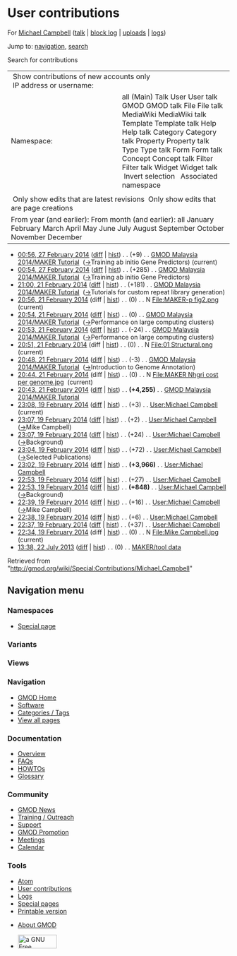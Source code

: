 <div id="mw-page-base" class="noprint">

</div>

<div id="mw-head-base" class="noprint">

</div>

<div id="content" class="mw-body" role="main">

<span id="top"></span>

<div id="mw-js-message" style="display:none;">

</div>



# <span dir="auto">User contributions</span>

<div id="bodyContent">

<div id="contentSub">

For [Michael
Campbell](/wiki/User:Michael_Campbell "User:Michael Campbell") (<a
href="/mediawiki/index.php?title=User_talk:Michael_Campbell&amp;action=edit&amp;redlink=1"
class="new"
title="User talk:Michael Campbell (page does not exist)">talk</a> \|
[block
log](/mediawiki/index.php?title=Special:Log/block&page=User%3AMichael+Campbell "Special:Log/block")
\|
[uploads](/wiki/Special:ListFiles/Michael_Campbell "Special:ListFiles/Michael Campbell")
\|
[logs](/wiki/Special:Log/Michael_Campbell "Special:Log/Michael Campbell"))

</div>

<div id="jump-to-nav" class="mw-jump">

Jump to: [navigation](#mw-navigation), [search](#p-search)

</div>

<div id="mw-content-text">

Search for contributions

<table class="mw-contributions-table">
<colgroup>
<col style="width: 50%" />
<col style="width: 50%" />
</colgroup>
<tbody>
<tr class="odd">
<td colspan="2"> Show contributions of new accounts only<br />
 IP address or username:</td>
</tr>
<tr class="even">
<td class="mw-label">Namespace:</td>
<td>all (Main) Talk User User talk GMOD GMOD talk File File talk
MediaWiki MediaWiki talk Template Template talk Help Help talk Category
Category talk Property Property talk Type Type talk Form Form talk
Concept Concept talk Filter Filter talk Widget Widget talk  
 Invert selection 
 Associated namespace </td>
</tr>
<tr class="odd">
<td colspan="2"></td>
</tr>
<tr class="even">
<td colspan="2"> Only show edits that are latest revisions
 Only show edits that are page creations</td>
</tr>
<tr class="odd">
<td colspan="2">From year (and earlier): From month (and earlier): all
January February March April May June July August September October
November December</td>
</tr>
</tbody>
</table>

- <a
  href="/mediawiki/index.php?title=GMOD_Malaysia_2014/MAKER_Tutorial&amp;oldid=25558"
  class="mw-changeslist-date"
  title="GMOD Malaysia 2014/MAKER Tutorial">00:56, 27 February 2014</a>
  ([diff](/mediawiki/index.php?title=GMOD_Malaysia_2014/MAKER_Tutorial&diff=prev&oldid=25558 "GMOD Malaysia 2014/MAKER Tutorial")
  \|
  [hist](/mediawiki/index.php?title=GMOD_Malaysia_2014/MAKER_Tutorial&action=history "GMOD Malaysia 2014/MAKER Tutorial"))
  <span class="mw-changeslist-separator">. .</span>
  <span class="mw-plusminus-pos" dir="ltr"
  title="87,262 bytes after change">(+9)</span>‎
  <span class="mw-changeslist-separator">. .</span>
  <a href="/wiki/GMOD_Malaysia_2014/MAKER_Tutorial"
  class="mw-contributions-title"
  title="GMOD Malaysia 2014/MAKER Tutorial">GMOD Malaysia 2014/MAKER
  Tutorial</a> ‎
  <span class="comment">([→](/wiki/GMOD_Malaysia_2014/MAKER_Tutorial#Training_ab_initio_Gene_Predictors "GMOD Malaysia 2014/MAKER Tutorial")‎<span dir="auto"><span class="autocomment">Training
  ab initio Gene Predictors</span></span>)</span>
  <span class="mw-uctop">(current)</span>
- <a
  href="/mediawiki/index.php?title=GMOD_Malaysia_2014/MAKER_Tutorial&amp;oldid=25557"
  class="mw-changeslist-date"
  title="GMOD Malaysia 2014/MAKER Tutorial">00:54, 27 February 2014</a>
  ([diff](/mediawiki/index.php?title=GMOD_Malaysia_2014/MAKER_Tutorial&diff=prev&oldid=25557 "GMOD Malaysia 2014/MAKER Tutorial")
  \|
  [hist](/mediawiki/index.php?title=GMOD_Malaysia_2014/MAKER_Tutorial&action=history "GMOD Malaysia 2014/MAKER Tutorial"))
  <span class="mw-changeslist-separator">. .</span>
  <span class="mw-plusminus-pos" dir="ltr"
  title="87,253 bytes after change">(+285)</span>‎
  <span class="mw-changeslist-separator">. .</span>
  <a href="/wiki/GMOD_Malaysia_2014/MAKER_Tutorial"
  class="mw-contributions-title"
  title="GMOD Malaysia 2014/MAKER Tutorial">GMOD Malaysia 2014/MAKER
  Tutorial</a> ‎
  <span class="comment">([→](/wiki/GMOD_Malaysia_2014/MAKER_Tutorial#Training_ab_initio_Gene_Predictors "GMOD Malaysia 2014/MAKER Tutorial")‎<span dir="auto"><span class="autocomment">Training
  ab initio Gene Predictors</span></span>)</span>
- <a
  href="/mediawiki/index.php?title=GMOD_Malaysia_2014/MAKER_Tutorial&amp;oldid=25529"
  class="mw-changeslist-date"
  title="GMOD Malaysia 2014/MAKER Tutorial">21:00, 21 February 2014</a>
  ([diff](/mediawiki/index.php?title=GMOD_Malaysia_2014/MAKER_Tutorial&diff=prev&oldid=25529 "GMOD Malaysia 2014/MAKER Tutorial")
  \|
  [hist](/mediawiki/index.php?title=GMOD_Malaysia_2014/MAKER_Tutorial&action=history "GMOD Malaysia 2014/MAKER Tutorial"))
  <span class="mw-changeslist-separator">. .</span>
  <span class="mw-plusminus-pos" dir="ltr"
  title="86,968 bytes after change">(+181)</span>‎
  <span class="mw-changeslist-separator">. .</span>
  <a href="/wiki/GMOD_Malaysia_2014/MAKER_Tutorial"
  class="mw-contributions-title"
  title="GMOD Malaysia 2014/MAKER Tutorial">GMOD Malaysia 2014/MAKER
  Tutorial</a> ‎
  <span class="comment">([→](/wiki/GMOD_Malaysia_2014/MAKER_Tutorial#Tutorials_for_custom_repeat_library_generation "GMOD Malaysia 2014/MAKER Tutorial")‎<span dir="auto"><span class="autocomment">Tutorials
  for custom repeat library generation</span></span>)</span>
- <a
  href="/mediawiki/index.php?title=File:MAKER-p_fig2.png&amp;oldid=25528"
  class="mw-changeslist-date" title="File:MAKER-p fig2.png">20:56, 21
  February 2014</a> (diff \|
  [hist](/mediawiki/index.php?title=File:MAKER-p_fig2.png&action=history "File:MAKER-p fig2.png"))
  <span class="mw-changeslist-separator">. .</span>
  <span class="mw-plusminus-null" dir="ltr"
  title="0 bytes after change">(0)</span>‎
  <span class="mw-changeslist-separator">. .</span> N
  <a href="/wiki/File:MAKER-p_fig2.png" class="mw-contributions-title"
  title="File:MAKER-p fig2.png">File:MAKER-p fig2.png</a> ‎
  <span class="mw-uctop">(current)</span>
- <a
  href="/mediawiki/index.php?title=GMOD_Malaysia_2014/MAKER_Tutorial&amp;oldid=25527"
  class="mw-changeslist-date"
  title="GMOD Malaysia 2014/MAKER Tutorial">20:54, 21 February 2014</a>
  ([diff](/mediawiki/index.php?title=GMOD_Malaysia_2014/MAKER_Tutorial&diff=prev&oldid=25527 "GMOD Malaysia 2014/MAKER Tutorial")
  \|
  [hist](/mediawiki/index.php?title=GMOD_Malaysia_2014/MAKER_Tutorial&action=history "GMOD Malaysia 2014/MAKER Tutorial"))
  <span class="mw-changeslist-separator">. .</span>
  <span class="mw-plusminus-null" dir="ltr"
  title="86,787 bytes after change">(0)</span>‎
  <span class="mw-changeslist-separator">. .</span>
  <a href="/wiki/GMOD_Malaysia_2014/MAKER_Tutorial"
  class="mw-contributions-title"
  title="GMOD Malaysia 2014/MAKER Tutorial">GMOD Malaysia 2014/MAKER
  Tutorial</a> ‎
  <span class="comment">([→](/wiki/GMOD_Malaysia_2014/MAKER_Tutorial#Performance_on_large_computing_clusters "GMOD Malaysia 2014/MAKER Tutorial")‎<span dir="auto"><span class="autocomment">Performance
  on large computing clusters</span></span>)</span>
- <a
  href="/mediawiki/index.php?title=GMOD_Malaysia_2014/MAKER_Tutorial&amp;oldid=25526"
  class="mw-changeslist-date"
  title="GMOD Malaysia 2014/MAKER Tutorial">20:53, 21 February 2014</a>
  ([diff](/mediawiki/index.php?title=GMOD_Malaysia_2014/MAKER_Tutorial&diff=prev&oldid=25526 "GMOD Malaysia 2014/MAKER Tutorial")
  \|
  [hist](/mediawiki/index.php?title=GMOD_Malaysia_2014/MAKER_Tutorial&action=history "GMOD Malaysia 2014/MAKER Tutorial"))
  <span class="mw-changeslist-separator">. .</span>
  <span class="mw-plusminus-neg" dir="ltr"
  title="86,787 bytes after change">(-24)</span>‎
  <span class="mw-changeslist-separator">. .</span>
  <a href="/wiki/GMOD_Malaysia_2014/MAKER_Tutorial"
  class="mw-contributions-title"
  title="GMOD Malaysia 2014/MAKER Tutorial">GMOD Malaysia 2014/MAKER
  Tutorial</a> ‎
  <span class="comment">([→](/wiki/GMOD_Malaysia_2014/MAKER_Tutorial#Performance_on_large_computing_clusters "GMOD Malaysia 2014/MAKER Tutorial")‎<span dir="auto"><span class="autocomment">Performance
  on large computing clusters</span></span>)</span>
- <a
  href="/mediawiki/index.php?title=File:01_Structural.png&amp;oldid=25525"
  class="mw-changeslist-date" title="File:01 Structural.png">20:51, 21
  February 2014</a> (diff \|
  [hist](/mediawiki/index.php?title=File:01_Structural.png&action=history "File:01 Structural.png"))
  <span class="mw-changeslist-separator">. .</span>
  <span class="mw-plusminus-null" dir="ltr"
  title="0 bytes after change">(0)</span>‎
  <span class="mw-changeslist-separator">. .</span> N
  <a href="/wiki/File:01_Structural.png" class="mw-contributions-title"
  title="File:01 Structural.png">File:01 Structural.png</a> ‎
  <span class="mw-uctop">(current)</span>
- <a
  href="/mediawiki/index.php?title=GMOD_Malaysia_2014/MAKER_Tutorial&amp;oldid=25524"
  class="mw-changeslist-date"
  title="GMOD Malaysia 2014/MAKER Tutorial">20:48, 21 February 2014</a>
  ([diff](/mediawiki/index.php?title=GMOD_Malaysia_2014/MAKER_Tutorial&diff=prev&oldid=25524 "GMOD Malaysia 2014/MAKER Tutorial")
  \|
  [hist](/mediawiki/index.php?title=GMOD_Malaysia_2014/MAKER_Tutorial&action=history "GMOD Malaysia 2014/MAKER Tutorial"))
  <span class="mw-changeslist-separator">. .</span>
  <span class="mw-plusminus-neg" dir="ltr"
  title="86,811 bytes after change">(-3)</span>‎
  <span class="mw-changeslist-separator">. .</span>
  <a href="/wiki/GMOD_Malaysia_2014/MAKER_Tutorial"
  class="mw-contributions-title"
  title="GMOD Malaysia 2014/MAKER Tutorial">GMOD Malaysia 2014/MAKER
  Tutorial</a> ‎
  <span class="comment">([→](/wiki/GMOD_Malaysia_2014/MAKER_Tutorial#Introduction_to_Genome_Annotation "GMOD Malaysia 2014/MAKER Tutorial")‎<span dir="auto"><span class="autocomment">Introduction
  to Genome Annotation</span></span>)</span>
- <a
  href="/mediawiki/index.php?title=File:MAKER_Nhgri_cost_per_genome.jpg&amp;oldid=25523"
  class="mw-changeslist-date"
  title="File:MAKER Nhgri cost per genome.jpg">20:44, 21 February 2014</a>
  (diff \|
  [hist](/mediawiki/index.php?title=File:MAKER_Nhgri_cost_per_genome.jpg&action=history "File:MAKER Nhgri cost per genome.jpg"))
  <span class="mw-changeslist-separator">. .</span>
  <span class="mw-plusminus-null" dir="ltr"
  title="0 bytes after change">(0)</span>‎
  <span class="mw-changeslist-separator">. .</span> N
  <a href="/wiki/File:MAKER_Nhgri_cost_per_genome.jpg"
  class="mw-contributions-title"
  title="File:MAKER Nhgri cost per genome.jpg">File:MAKER Nhgri cost per
  genome.jpg</a> ‎ <span class="mw-uctop">(current)</span>
- <a
  href="/mediawiki/index.php?title=GMOD_Malaysia_2014/MAKER_Tutorial&amp;oldid=25522"
  class="mw-changeslist-date"
  title="GMOD Malaysia 2014/MAKER Tutorial">20:43, 21 February 2014</a>
  ([diff](/mediawiki/index.php?title=GMOD_Malaysia_2014/MAKER_Tutorial&diff=prev&oldid=25522 "GMOD Malaysia 2014/MAKER Tutorial")
  \|
  [hist](/mediawiki/index.php?title=GMOD_Malaysia_2014/MAKER_Tutorial&action=history "GMOD Malaysia 2014/MAKER Tutorial"))
  <span class="mw-changeslist-separator">. .</span> **(+4,255)**‎
  <span class="mw-changeslist-separator">. .</span>
  <a href="/wiki/GMOD_Malaysia_2014/MAKER_Tutorial"
  class="mw-contributions-title"
  title="GMOD Malaysia 2014/MAKER Tutorial">GMOD Malaysia 2014/MAKER
  Tutorial</a> ‎
- <a
  href="/mediawiki/index.php?title=User:Michael_Campbell&amp;oldid=25383"
  class="mw-changeslist-date" title="User:Michael Campbell">23:08, 19
  February 2014</a>
  ([diff](/mediawiki/index.php?title=User:Michael_Campbell&diff=prev&oldid=25383 "User:Michael Campbell")
  \|
  [hist](/mediawiki/index.php?title=User:Michael_Campbell&action=history "User:Michael Campbell"))
  <span class="mw-changeslist-separator">. .</span>
  <span class="mw-plusminus-pos" dir="ltr"
  title="5,338 bytes after change">(+3)</span>‎
  <span class="mw-changeslist-separator">. .</span>
  <a href="/wiki/User:Michael_Campbell" class="mw-contributions-title"
  title="User:Michael Campbell">User:Michael Campbell</a> ‎
  <span class="mw-uctop">(current)</span>
- <a
  href="/mediawiki/index.php?title=User:Michael_Campbell&amp;oldid=25382"
  class="mw-changeslist-date" title="User:Michael Campbell">23:07, 19
  February 2014</a>
  ([diff](/mediawiki/index.php?title=User:Michael_Campbell&diff=prev&oldid=25382 "User:Michael Campbell")
  \|
  [hist](/mediawiki/index.php?title=User:Michael_Campbell&action=history "User:Michael Campbell"))
  <span class="mw-changeslist-separator">. .</span>
  <span class="mw-plusminus-pos" dir="ltr"
  title="5,335 bytes after change">(+2)</span>‎
  <span class="mw-changeslist-separator">. .</span>
  <a href="/wiki/User:Michael_Campbell" class="mw-contributions-title"
  title="User:Michael Campbell">User:Michael Campbell</a> ‎
  <span class="comment">([→](/wiki/User:Michael_Campbell#Mike_Campbell "User:Michael Campbell")‎<span dir="auto"><span class="autocomment">Mike
  Campbell</span></span>)</span>
- <a
  href="/mediawiki/index.php?title=User:Michael_Campbell&amp;oldid=25381"
  class="mw-changeslist-date" title="User:Michael Campbell">23:07, 19
  February 2014</a>
  ([diff](/mediawiki/index.php?title=User:Michael_Campbell&diff=prev&oldid=25381 "User:Michael Campbell")
  \|
  [hist](/mediawiki/index.php?title=User:Michael_Campbell&action=history "User:Michael Campbell"))
  <span class="mw-changeslist-separator">. .</span>
  <span class="mw-plusminus-pos" dir="ltr"
  title="5,333 bytes after change">(+24)</span>‎
  <span class="mw-changeslist-separator">. .</span>
  <a href="/wiki/User:Michael_Campbell" class="mw-contributions-title"
  title="User:Michael Campbell">User:Michael Campbell</a> ‎
  <span class="comment">([→](/wiki/User:Michael_Campbell#Background "User:Michael Campbell")‎<span dir="auto"><span class="autocomment">Background</span></span>)</span>
- <a
  href="/mediawiki/index.php?title=User:Michael_Campbell&amp;oldid=25380"
  class="mw-changeslist-date" title="User:Michael Campbell">23:04, 19
  February 2014</a>
  ([diff](/mediawiki/index.php?title=User:Michael_Campbell&diff=prev&oldid=25380 "User:Michael Campbell")
  \|
  [hist](/mediawiki/index.php?title=User:Michael_Campbell&action=history "User:Michael Campbell"))
  <span class="mw-changeslist-separator">. .</span>
  <span class="mw-plusminus-pos" dir="ltr"
  title="5,309 bytes after change">(+72)</span>‎
  <span class="mw-changeslist-separator">. .</span>
  <a href="/wiki/User:Michael_Campbell" class="mw-contributions-title"
  title="User:Michael Campbell">User:Michael Campbell</a> ‎
  <span class="comment">([→](/wiki/User:Michael_Campbell#Selected_Publications "User:Michael Campbell")‎<span dir="auto"><span class="autocomment">Selected
  Publications</span></span>)</span>
- <a
  href="/mediawiki/index.php?title=User:Michael_Campbell&amp;oldid=25379"
  class="mw-changeslist-date" title="User:Michael Campbell">23:02, 19
  February 2014</a>
  ([diff](/mediawiki/index.php?title=User:Michael_Campbell&diff=prev&oldid=25379 "User:Michael Campbell")
  \|
  [hist](/mediawiki/index.php?title=User:Michael_Campbell&action=history "User:Michael Campbell"))
  <span class="mw-changeslist-separator">. .</span> **(+3,966)**‎
  <span class="mw-changeslist-separator">. .</span>
  <a href="/wiki/User:Michael_Campbell" class="mw-contributions-title"
  title="User:Michael Campbell">User:Michael Campbell</a> ‎
- <a
  href="/mediawiki/index.php?title=User:Michael_Campbell&amp;oldid=25378"
  class="mw-changeslist-date" title="User:Michael Campbell">22:53, 19
  February 2014</a>
  ([diff](/mediawiki/index.php?title=User:Michael_Campbell&diff=prev&oldid=25378 "User:Michael Campbell")
  \|
  [hist](/mediawiki/index.php?title=User:Michael_Campbell&action=history "User:Michael Campbell"))
  <span class="mw-changeslist-separator">. .</span>
  <span class="mw-plusminus-pos" dir="ltr"
  title="1,271 bytes after change">(+27)</span>‎
  <span class="mw-changeslist-separator">. .</span>
  <a href="/wiki/User:Michael_Campbell" class="mw-contributions-title"
  title="User:Michael Campbell">User:Michael Campbell</a> ‎
- <a
  href="/mediawiki/index.php?title=User:Michael_Campbell&amp;oldid=25377"
  class="mw-changeslist-date" title="User:Michael Campbell">22:53, 19
  February 2014</a>
  ([diff](/mediawiki/index.php?title=User:Michael_Campbell&diff=prev&oldid=25377 "User:Michael Campbell")
  \|
  [hist](/mediawiki/index.php?title=User:Michael_Campbell&action=history "User:Michael Campbell"))
  <span class="mw-changeslist-separator">. .</span> **(+848)**‎
  <span class="mw-changeslist-separator">. .</span>
  <a href="/wiki/User:Michael_Campbell" class="mw-contributions-title"
  title="User:Michael Campbell">User:Michael Campbell</a> ‎
  <span class="comment">([→](/wiki/User:Michael_Campbell#Background "User:Michael Campbell")‎<span dir="auto"><span class="autocomment">Background</span></span>)</span>
- <a
  href="/mediawiki/index.php?title=User:Michael_Campbell&amp;oldid=25373"
  class="mw-changeslist-date" title="User:Michael Campbell">22:39, 19
  February 2014</a>
  ([diff](/mediawiki/index.php?title=User:Michael_Campbell&diff=prev&oldid=25373 "User:Michael Campbell")
  \|
  [hist](/mediawiki/index.php?title=User:Michael_Campbell&action=history "User:Michael Campbell"))
  <span class="mw-changeslist-separator">. .</span>
  <span class="mw-plusminus-pos" dir="ltr"
  title="396 bytes after change">(+16)</span>‎
  <span class="mw-changeslist-separator">. .</span>
  <a href="/wiki/User:Michael_Campbell" class="mw-contributions-title"
  title="User:Michael Campbell">User:Michael Campbell</a> ‎
  <span class="comment">([→](/wiki/User:Michael_Campbell#Mike_Campbell "User:Michael Campbell")‎<span dir="auto"><span class="autocomment">Mike
  Campbell</span></span>)</span>
- <a
  href="/mediawiki/index.php?title=User:Michael_Campbell&amp;oldid=25372"
  class="mw-changeslist-date" title="User:Michael Campbell">22:38, 19
  February 2014</a>
  ([diff](/mediawiki/index.php?title=User:Michael_Campbell&diff=prev&oldid=25372 "User:Michael Campbell")
  \|
  [hist](/mediawiki/index.php?title=User:Michael_Campbell&action=history "User:Michael Campbell"))
  <span class="mw-changeslist-separator">. .</span>
  <span class="mw-plusminus-pos" dir="ltr"
  title="380 bytes after change">(+6)</span>‎
  <span class="mw-changeslist-separator">. .</span>
  <a href="/wiki/User:Michael_Campbell" class="mw-contributions-title"
  title="User:Michael Campbell">User:Michael Campbell</a> ‎
- <a
  href="/mediawiki/index.php?title=User:Michael_Campbell&amp;oldid=25371"
  class="mw-changeslist-date" title="User:Michael Campbell">22:37, 19
  February 2014</a>
  ([diff](/mediawiki/index.php?title=User:Michael_Campbell&diff=prev&oldid=25371 "User:Michael Campbell")
  \|
  [hist](/mediawiki/index.php?title=User:Michael_Campbell&action=history "User:Michael Campbell"))
  <span class="mw-changeslist-separator">. .</span>
  <span class="mw-plusminus-pos" dir="ltr"
  title="374 bytes after change">(+37)</span>‎
  <span class="mw-changeslist-separator">. .</span>
  <a href="/wiki/User:Michael_Campbell" class="mw-contributions-title"
  title="User:Michael Campbell">User:Michael Campbell</a> ‎
- <a
  href="/mediawiki/index.php?title=File:Mike_Campbell.jpg&amp;oldid=25370"
  class="mw-changeslist-date" title="File:Mike Campbell.jpg">22:34, 19
  February 2014</a> (diff \|
  [hist](/mediawiki/index.php?title=File:Mike_Campbell.jpg&action=history "File:Mike Campbell.jpg"))
  <span class="mw-changeslist-separator">. .</span>
  <span class="mw-plusminus-null" dir="ltr"
  title="0 bytes after change">(0)</span>‎
  <span class="mw-changeslist-separator">. .</span> N
  <a href="/wiki/File:Mike_Campbell.jpg" class="mw-contributions-title"
  title="File:Mike Campbell.jpg">File:Mike Campbell.jpg</a> ‎
  <span class="mw-uctop">(current)</span>
- <a href="/mediawiki/index.php?title=MAKER/tool_data&amp;oldid=24135"
  class="mw-changeslist-date" title="MAKER/tool data">13:38, 22 July
  2013</a>
  ([diff](/mediawiki/index.php?title=MAKER/tool_data&diff=prev&oldid=24135 "MAKER/tool data")
  \|
  [hist](/mediawiki/index.php?title=MAKER/tool_data&action=history "MAKER/tool data"))
  <span class="mw-changeslist-separator">. .</span>
  <span class="mw-plusminus-null" dir="ltr"
  title="6,902 bytes after change">(0)</span>‎
  <span class="mw-changeslist-separator">. .</span>
  <a href="/wiki/MAKER/tool_data" class="mw-contributions-title"
  title="MAKER/tool data">MAKER/tool data</a> ‎

</div>

<div class="printfooter">

Retrieved from
"<http://gmod.org/wiki/Special:Contributions/Michael_Campbell>"

</div>

<div id="catlinks" class="catlinks catlinks-allhidden">

</div>

<div class="visualClear">

</div>

</div>

</div>

<div id="mw-navigation">

## Navigation menu

<div id="mw-head">



<div id="left-navigation">

<div id="p-namespaces" class="vectorTabs" role="navigation"
aria-labelledby="p-namespaces-label">

### Namespaces

- <span id="ca-nstab-special">[Special
  page](/wiki/Special:Contributions/Michael_Campbell "This is a special page, you cannot edit the page itself")</span>

</div>

<div id="p-variants" class="vectorMenu emptyPortlet" role="navigation"
aria-labelledby="p-variants-label">

### 

### Variants[](#)

<div class="menu">

</div>

</div>

</div>

<div id="right-navigation">

<div id="p-views" class="vectorTabs emptyPortlet" role="navigation"
aria-labelledby="p-views-label">

### Views

</div>



</div>



</div>

</div>

</div>

<div id="mw-panel">

<div id="p-logo" role="banner">

<a href="/wiki/Main_Page"
style="background-image: url(http://gmod.org/images/GMOD-cogs.png);"
title="Visit the main page"></a>

</div>

<div id="p-Navigation" class="portal" role="navigation"
aria-labelledby="p-Navigation-label">

### Navigation

<div class="body">

- <span id="n-GMOD-Home">[GMOD Home](/wiki/Main_Page)</span>
- <span id="n-Software">[Software](/wiki/GMOD_Components)</span>
- <span id="n-Categories-.2F-Tags">[Categories /
  Tags](/wiki/Categories)</span>
- <span id="n-View-all-pages">[View all
  pages](/wiki/Special:AllPages)</span>

</div>

</div>

<div id="p-Documentation" class="portal" role="navigation"
aria-labelledby="p-Documentation-label">

### Documentation

<div class="body">

- <span id="n-Overview">[Overview](/wiki/Overview)</span>
- <span id="n-FAQs">[FAQs](/wiki/Category:FAQ)</span>
- <span id="n-HOWTOs">[HOWTOs](/wiki/Category:HOWTO)</span>
- <span id="n-Glossary">[Glossary](/wiki/Glossary)</span>

</div>

</div>

<div id="p-Community" class="portal" role="navigation"
aria-labelledby="p-Community-label">

### Community

<div class="body">

- <span id="n-GMOD-News">[GMOD News](/wiki/GMOD_News)</span>
- <span id="n-Training-.2F-Outreach">[Training /
  Outreach](/wiki/Training_and_Outreach)</span>
- <span id="n-Support">[Support](/wiki/Support)</span>
- <span id="n-GMOD-Promotion">[GMOD
  Promotion](/wiki/GMOD_Promotion)</span>
- <span id="n-Meetings">[Meetings](/wiki/Meetings)</span>
- <span id="n-Calendar">[Calendar](/wiki/Calendar)</span>

</div>

</div>

<div id="p-tb" class="portal" role="navigation"
aria-labelledby="p-tb-label">

### Tools

<div class="body">

- <span id="feedlinks"><a
  href="http://gmod.org/mediawiki/index.php?title=Special:Contributions/Michael_Campbell&amp;feed=atom"
  id="feed-atom" class="feedlink" rel="alternate"
  type="application/atom+xml" title="Atom feed for this page">Atom</a></span>
- <span id="t-contributions">[User
  contributions](/wiki/Special:Contributions/Michael_Campbell "A list of contributions of this user")</span>
- <span id="t-log">[Logs](/wiki/Special:Log/Michael_Campbell)</span>
- <span id="t-specialpages"><a href="/wiki/Special:SpecialPages" accesskey="q"
  title="A list of all special pages [q]">Special pages</a></span>
- <span id="t-print"><a
  href="/mediawiki/index.php?title=Special:Contributions/Michael_Campbell&amp;printable=yes"
  rel="alternate" accesskey="p"
  title="Printable version of this page [p]">Printable version</a></span>

</div>

</div>

</div>

</div>

<div id="footer" role="contentinfo">

- <span id="footer-places-about">[About
  GMOD](/wiki/GMOD:About "GMOD:About")</span>

<!-- -->

- <span id="footer-copyrightico">[<img src="http://www.gnu.org/graphics/gfdl-logo-small.png" width="88"
  height="31" alt="a GNU Free Documentation License" />](http://www.gnu.org/licenses/fdl-1.3.html)</span>


<div style="clear:both">

</div>

</div>
